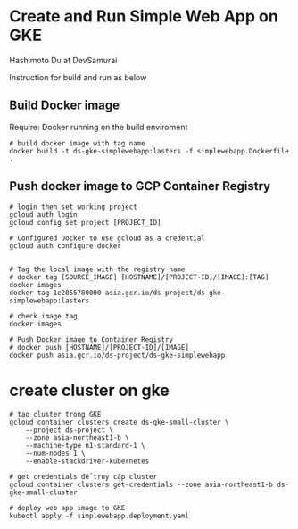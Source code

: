 # Create and Run Simple Web App on GKE
Hashimoto Du at DevSamurai

Instruction for build and run as below

## Build Docker image
Require: Docker running on the build enviroment
```
# build docker image with tag name
docker build -t ds-gke-simplewebapp:lasters -f simplewebapp.Dockerfile .
```

## Push docker image to GCP Container Registry
```
# login then set working project
gcloud auth login
gcloud config set project [PROJECT_ID]

# Configured Docker to use gcloud as a credential
gcloud auth configure-docker


# Tag the local image with the registry name 
# docker tag [SOURCE_IMAGE] [HOSTNAME]/[PROJECT-ID]/[IMAGE]:[TAG]
docker images
docker tag 1e2055780000 asia.gcr.io/ds-project/ds-gke-simplewebapp:lasters

# check image tag
docker images

# Push Docker image to Container Registry
# docker push [HOSTNAME]/[PROJECT-ID]/[IMAGE]
docker push asia.gcr.io/ds-project/ds-gke-simplewebapp

```

# create cluster on gke
```
# tạo cluster trong GKE
gcloud container clusters create ds-gke-small-cluster \
	--project ds-project \
	--zone asia-northeast1-b \
	--machine-type n1-standard-1 \
	--num-nodes 1 \
	--enable-stackdriver-kubernetes
```

```
# get credentials để truy cập cluster
gcloud container clusters get-credentials --zone asia-northeast1-b ds-gke-small-cluster

# deploy web app image to GKE
kubectl apply -f simplewebapp.deployment.yaml

```